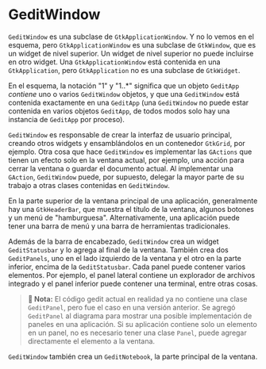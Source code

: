 # GeditWindow

`GeditWindow` es una subclase de `GtkApplicationWindow`. Y no lo vemos en el esquema, pero `GtkApplicationWindow` es una subclase de `GtkWindow`, que es un widget de nivel superior. Un widget de nivel superior no puede incluirse en otro widget. Una `GtkApplicationWindow` está contenida en una `GtkApplication`, pero `GtkApplication` no es una subclase de `GtkWidget`.

En el esquema, la notación "<span class="text-monospace">1</span>" y "<span class="text-monospace">1..*</span>" significa que un objeto `GeditApp` *contiene* uno o varios `GeditWindow` objetos, y que una `GeditWindow` está contenida exactamente en una `GeditApp` (una `GeditWindow` no puede estar contenida en varios objetos `GeditApp`, de todos modos solo hay una instancia de `GeditApp` por proceso).

`GeditWindow` es responsable de crear la interfaz de usuario principal, creando otros widgets y ensamblándolos en un contenedor `GtkGrid`, por ejemplo. Otra cosa que hace `GeditWindow` es implementar las `GActions` que tienen un efecto solo en la ventana actual, por ejemplo, una acción para cerrar la ventana o guardar el documento actual. Al implementar una `GAction`, `GeditWindow` puede, por supuesto, delegar la mayor parte de su trabajo a otras clases contenidas en `GeditWindow`.

En la parte superior de la ventana principal de una aplicación, generalmente hay una `GtkHeaderBar`, que muestra el título de la ventana, algunos botones y un menú de "hamburguesa". Alternativamente, una aplicación puede tener una barra de menú y una barra de herramientas tradicionales.

Además de la barra de encabezado, `GeditWindow` crea un widget `GeditStatusbar` y lo agrega al final de la ventana. También crea dos `GeditPanels`, uno en el lado izquierdo de la ventana y el otro en la parte inferior, encima de la `GeditStatusbar`. Cada panel puede contener varios elementos. Por ejemplo, el panel lateral contiene un explorador de archivos integrado y el panel inferior puede contener una terminal, entre otras cosas.

> **📌 Nota:** El código gedit actual en realidad ya no contiene una clase `GeditPanel`, pero fue el caso en una versión anterior. Se agregó `GeditPanel` al diagrama para mostrar una posible implementación de paneles en una aplicación. Si su aplicación contiene solo un elemento en un panel, no es necesario tener una clase `Panel`, puede agregar directamente el elemento a la ventana.

`GeditWindow` también crea un `GeditNotebook`, la parte principal de la ventana.
